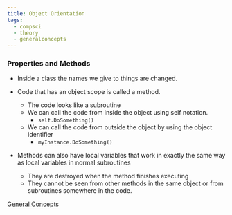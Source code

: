 ```yaml
---
title: Object Orientation
tags:
  - compsci
  - theory
  - generalconcepts
---
```

### Properties and Methods

- Inside a class the names we give to things are changed.

- Code that has an object scope is called a method.
	- The code looks like a subroutine
	- We can call the code from inside the object using self notation.
		- `self.DoSomething()`
	- We can call the code from outside the object by using the object identifier
		- `myInstance.DoSomething()`
- Methods can also have local variables that work in exactly the same way as local variables in normal subroutines
	- They are destroyed when the method finishes executing
	- They cannot be seen from other methods in the same object or from subroutines somewhere in the code.




[General Concepts](sixth/CompSci/Theory/GeneralConcepts/GeneralConcepts)